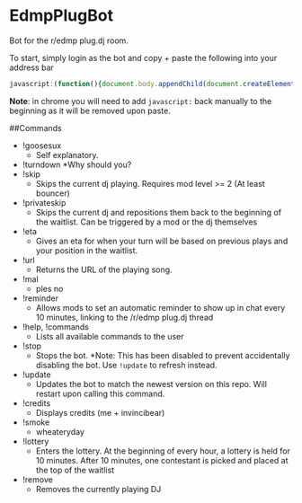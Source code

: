 EdmpPlugBot
===========

Bot for the r/edmp plug.dj room.

To start, simply login as the bot and copy + paste the following into your address bar
```javascript
javascript:(function(){document.body.appendChild(document.createElement('script')).src='https://raw.github.com/overdrivenpotato/EdmpPlugBot/master/src/loader.js';})();
```

**Note**: in chrome you will need to add ```javascript:``` back manually to the beginning as it will be removed upon paste.

##Commands
* !goosesux
   * Self explanatory.
* !turndown
  *Why should you?
* !skip
    * Skips the current dj playing. Requires mod level >= 2 (At least bouncer)
* !privateskip
    * Skips the current dj and repositions them back to the beginning of the waitlist. Can be triggered by a mod or the dj themselves
* !eta
    * Gives an eta for when your turn will be based on previous plays and your position in the waitlist.
* !url
    * Returns the URL of the playing song.
* !mal
    * ples no
* !reminder
    * Allows mods to set an automatic reminder to show up in chat every 10 minutes, linking to the /r/edmp plug.dj thread
* !help, !commands
    * Lists all available commands to the user
* !stop
    * Stops the bot. *Note: This has been disabled to prevent accidentally disabling the bot. Use ```!update``` to refresh instead.
* !update
    * Updates the bot to match the newest version on this repo. Will restart upon calling this command.
* !credits
    * Displays credits (me + invincibear)
* !smoke
    * wheateryday
* !lottery
    * Enters the lottery. At the beginning of every hour, a lottery is held for 10 minutes. After 10 minutes, one contestant is picked and placed at the top of the waitlist
* !remove
    * Removes the currently playing DJ
